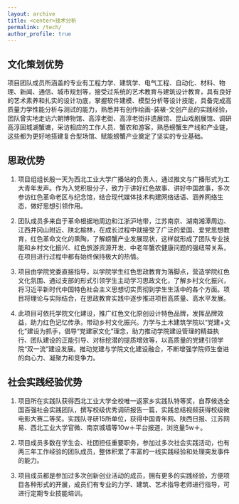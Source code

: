 ```yaml
---
layout: archive
title: <center>技术分析
permalink: /tech/
author_profile: true
---
```


## 文化策划优势

项目团队成员所涵盖的专业有工程力学、建筑学、电气工程、自动化、材料、物理、新闻、通信、城市规划等，接受过系统的艺术教育与建筑设计教育，具有良好的艺术素养和扎实的设计功底，掌握软件建模、模型分析等设计技能，具备完成高质量力学性能分析与测试的能力，熟悉并有创作绘画-装裱-文创产品的实践经验，团队曾实地走访六朝博物馆、高淳老街、高淳老街非遗展馆、昆山戏剧展馆、调研高淳固城湖蟹塘，采访相应的工作人员、蟹农和游客，熟悉螃蟹生产线和产业链，这些都为更好地搭建复合型场馆、赋能螃蟹产业奠定了坚实的专业基础。

## 思政优势

1. 项目组组长殷一天为西北工业大学广播站的负责人，通过推文与广播形式为工大青年发声。作为入党积极分子，致力于讲好红色故事、讲好中国故事，多次参访红色革命老区与纪念馆，结合现代媒体技术构建网络话语、涵养网络生态，做好思想引领作用。

2. 团队成员多来自于革命根据地周边和江浙沪地带，江苏南京、湖南湘潭周边、江西井冈山附近、陕北榆林，在成长过程中就接受了广泛的爱国、爱党思想教育，红色革命文化的熏陶，了解螃蟹产业发展现状，这样就形成了团队专业技能和乡村文化振兴、红色旅游资源开发、中老年蟹农健康问题的强纽带关系，在项目进行过程中都有始终保持极大的热情。

3. 项目由学院党委直接指导，以学院学生红色思政教育为落脚点，营造学院红色文化氛围、通过支部的形式引领学生主动学习思政文化，了解乡村文化振兴，将习近平新时代中国特色社会主义思想切实贯彻到学生生活中的各个方面。项目将理论与实际结合，在思政教育实践中逐步推进项目高质量、高水平发展。

4. 此项目可依托学院文化建设，推广红色文化原创设计特色品牌，发挥品牌效益，助力红色记忆传承，带动乡村文化振兴。力学与土木建筑学院以“党建+文化”建设为抓手，倡导“党建家文化”理念，助力推动学院建设管理的精益执行、团队建设的正能引导、对标挖潜的提质增效等，以高质量的党建引领学院“双一流”建设发展。推动党建与学院文化建设融合，不断增强学院师生奋进的向心力、凝聚力和竞争力。

## 社会实践经验优势

1. 项目所在实践队获得西北工业大学全校唯一返家乡实践队特等奖，自荐候选全国百强社会实践团队，撰写校级优秀调研报告一篇，实践总结视频获得校级微电影大赛二等奖。实践队寻研15所单位，获得中国青年网、陕西日报、江苏网易、西北工业大学官微、南京城墙等10w＋平台报道，浏览量5w＋。

2. 项目成员多数在学生会、社团担任重要职务，参加过多次社会实践活动，也有两三年工作经验的团队成员，整体积累了丰富的一线实践经验和处理突发事件的能力。

3. 项目成员都是参加过多次创新创业活动的成员，拥有更多的实践经验，方便项目各种形式的开展，成员们有专业的力学、建筑、艺术指导老师进行指导，可进行定期专业技能培训。

 
